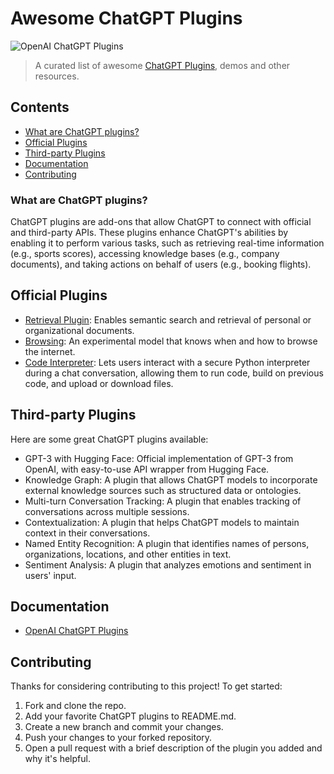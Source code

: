 # Awesome ChatGPT Plugins

![OpenAI ChatGPT Plugins](https://images.unsplash.com/photo-1679083216051-aa510a1a2c0e?ixlib=rb-4.0.3&ixid=MnwxMjA3fDB8MHxwaG90by1wYWdlfHx8fGVufDB8fHx8&auto=format&fit=crop&w=2000&q=80)

> A curated list of awesome [ChatGPT Plugins](https://openai.com/blog/chatgpt-plugins), demos and other resources.

## Contents

- [What are ChatGPT plugins?](#what-are-chatgpt-plugins)
- [Official Plugins](#official-plugins)
- [Third-party Plugins](#third-party-plugins)
- [Documentation](#documentation)
- [Contributing](#contributing)

### What are ChatGPT plugins?

ChatGPT plugins are add-ons that allow ChatGPT to connect with official and third-party APIs. These plugins enhance ChatGPT's abilities by enabling it to perform various tasks, such as retrieving real-time information (e.g., sports scores), accessing knowledge bases (e.g., company documents), and taking actions on behalf of users (e.g., booking flights).

## Official Plugins

- [Retrieval Plugin](https://github.com/openai/chatgpt-retrieval-plugin): Enables semantic search and retrieval of personal or organizational documents.
- [Browsing](https://openai.com/blog/chatgpt-plugins#browsing): An experimental model that knows when and how to browse the internet.
- [Code Interpreter](https://openai.com/blog/chatgpt-plugins#code-interpreter): Lets users interact with a secure Python interpreter during a chat conversation, allowing them to run code, build on previous code, and upload or download files.


## Third-party Plugins

Here are some great ChatGPT plugins available:

- GPT-3 with Hugging Face: Official implementation of GPT-3 from OpenAI, with easy-to-use API wrapper from Hugging Face.
- Knowledge Graph: A plugin that allows ChatGPT models to incorporate external knowledge sources such as structured data or ontologies.
- Multi-turn Conversation Tracking: A plugin that enables tracking of conversations across multiple sessions.
- Contextualization: A plugin that helps ChatGPT models to maintain context in their conversations.
- Named Entity Recognition: A plugin that identifies names of persons, organizations, locations, and other entities in text.
- Sentiment Analysis: A plugin that analyzes emotions and sentiment in users' input.

## Documentation

- [OpenAI ChatGPT Plugins](https://platform.openai.com/docs/plugins/introduction)

## Contributing

Thanks for considering contributing to this project! To get started:

1. Fork and clone the repo.
2. Add your favorite ChatGPT plugins to README.md.
3. Create a new branch and commit your changes.
4. Push your changes to your forked repository.
5. Open a pull request with a brief description of the plugin you added and why it's helpful.
